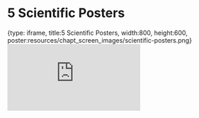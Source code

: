 # 5 Scientific Posters
 
{type: iframe, title:5 Scientific Posters, width:800, height:600, poster:resources/chapt_screen_images/scientific-posters.png}
![](https://sayumiyork.github.io/c-moor-ottr-generic/scientific-posters.html)
 

 
